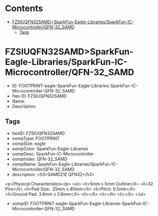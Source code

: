 



Contents
========

* [FZSIUQFN32SAMD>SparkFun-Eagle-Libraries/SparkFun-IC-Microcontroller/QFN-32_SAMD](#fzsiuqfn32samdsparkfun-eagle-librariessparkfun-ic-microcontrollerqfn-32_samd)
	* [Tags](#tags)

# FZSIUQFN32SAMD>SparkFun-Eagle-Libraries/SparkFun-IC-Microcontroller/QFN-32_SAMD

- ID: FOOTPRINT-eagle-SparkFun-Eagle-Libraries-SparkFun-IC-Microcontroller-QFN-32_SAMD
- Hex ID: FZSIUQFN32SAMD
- Name: 
- Description: 

## Tags

- hexID: FZSIUQFN32SAMD
- oompType: FOOTPRINT
- oompSize: eagle
- oompColor: SparkFun-Eagle-Libraries
- oompDesc: SparkFun-IC-Microcontroller
- oompIndex: QFN-32_SAMD
- oompName: SparkFun-Eagle-Libraries/SparkFun-IC-Microcontroller/QFN-32_SAMD
- description: &lt;h3&gt;SAMD21E QFN32&lt;/h3&gt;

&lt;p&gt;Physical Characteristics&lt;/p&gt;
&lt;ul&gt;
&lt;li&gt;5mm x 5mm Outline&lt;/li&gt;
&lt;li&gt;32 Pins&lt;/li&gt;
&lt;li&gt;Pad Size: .25mm x.40mm&lt;/li&gt;
&lt;li&gt;Pitch: 0.5mm&lt;/li&gt;
&lt;li&gt;Ground Pad: 3.6mm x 3.6mm&lt;/li&gt;
&lt;li&gt;&lt;/li&gt;
&lt;li&gt;&lt;/li&gt;
&lt;li&gt;&lt;/li&gt;
&lt;/ul&gt;
- oompID: FOOTPRINT-eagle-SparkFun-Eagle-Libraries-SparkFun-IC-Microcontroller-QFN-32_SAMD

